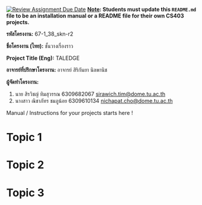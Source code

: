 [![Review Assignment Due Date](https://classroom.github.com/assets/deadline-readme-button-22041afd0340ce965d47ae6ef1cefeee28c7c493a6346c4f15d667ab976d596c.svg)](https://classroom.github.com/a/w8H8oomW)
**<ins>Note</ins>: Students must update this `README.md` file to be an installation manual or a README file for their own CS403 projects.**

**รหัสโครงงาน:** 67-1_38_skn-r2

**ชื่อโครงงาน (ไทย):** ชั้นวางเรื่องราว

**Project Title (Eng):** TALEDGE

**อาจารย์ที่ปรึกษาโครงงาน:** อาจารย์ สิริกันยา นิลพานิช

**ผู้จัดทำโครงงาน:**
1. นาย สิรวิชญ์ ทิมสุวรรณ  6309682067  sirawich.tim@dome.tu.ac.th
2. นางสาว ณิชาภัทร ชมภูน้อย 6309610134 nichapat.cho@dome.tu.ac.th
   
Manual / Instructions for your projects starts here !
# Topic 1
# Topic 2 
# Topic 3
